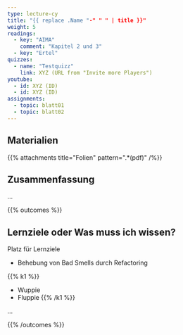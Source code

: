 ```yaml
---
type: lecture-cy
title: "{{ replace .Name "-" " " | title }}"
weight: 5
readings:
  - key: "AIMA"
    comment: "Kapitel 2 und 3"
  - key: "Ertel"
quizzes:
  - name: "Testquizz"
    link: XYZ (URL from "Invite more Players")
youtube:
  - id: XYZ (ID)
  - id: XYZ (ID)
assignments:
  - topic: blatt01
  - topic: blatt02
---
```



## Materialien

{{% attachments title="Folien" pattern=".*(pdf)" /%}}


## Zusammenfassung

...


{{% outcomes %}}
## Lernziele oder Was muss ich wissen?

Platz für Lernziele
*   Behebung von Bad Smells durch Refactoring


{{% k1 %}}
-   Wuppie
-   Fluppie
{{% /k1 %}}

...

{{% /outcomes %}}
